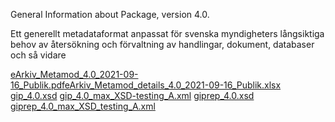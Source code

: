 General Information about Package, version 4.0.

Ett generellt metadataformat anpassat för svenska myndigheters långsiktiga behov av återsökning och förvaltning av handlingar, dokument, databaser och så vidare

[eArkiv_Metamod_4.0_2021-09-16_Publik.pdf](uploads/725f33ae0bd1ad18d605be4dbaa175c2/eArkiv_Metamod_4.0_2021-09-16_Publik.pdf)[eArkiv_Metamod_details_4.0_2021-09-16_Publik.xlsx](uploads/d9f0f2a55cc1e1ffac4ed4a4dcee8d3f/eArkiv_Metamod_details_4.0_2021-09-16_Publik.xlsx)
[gip_4.0.xsd](uploads/15a720ab2c9e0dfd718ed3a93127e7d4/gip_4.0.xsd)
[gip_4.0_max_XSD-testing_A.xml](uploads/b6c5b8f4c375be661af3025ddbc5921a/gip_4.0_max_XSD-testing_A.xml)
[giprep_4.0.xsd](uploads/eef1c60dd0294122ed5c502e9d24659a/giprep_4.0.xsd)
[giprep_4.0_max_XSD_testing_A.xml](uploads/c4f07ff2d71129a168b2752fe5bfc833/giprep_4.0_max_XSD_testing_A.xml)